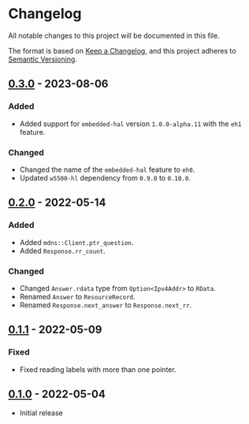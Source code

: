 # Changelog
All notable changes to this project will be documented in this file.

The format is based on [Keep a Changelog](https://keepachangelog.com/en/1.0.0/),
and this project adheres to [Semantic Versioning](https://semver.org/spec/v2.0.0.html).

## [0.3.0] - 2023-08-06
### Added
- Added support for `embedded-hal` version `1.0.0-alpha.11` with the `eh1` feature.

### Changed
- Changed the name of the `embedded-hal` feature to `eh0`.
- Updated `w5500-hl` dependency from `0.9.0` to `0.10.0`.

## [0.2.0] - 2022-05-14
### Added
- Added `mdns::Client.ptr_question`.
- Added `Response.rr_count`.

### Changed
- Changed `Answer.rdata` type from `Option<Ipv4Addr>` to `RData`.
- Renamed `Answer` to `ResourceRecord`.
- Renamed `Response.next_answer` to `Response.next_rr`.

## [0.1.1] - 2022-05-09
### Fixed
- Fixed reading labels with more than one pointer.

## [0.1.0] - 2022-05-04
- Initial release

[Unreleased]: https://github.com/newAM/w5500-rs/compare/dns%2Fv0.3.0...HEAD
[0.3.0]: https://github.com/newAM/w5500-rs/compare/dns%2Fv0.2.0...dns%2Fv0.3.0
[0.2.0]: https://github.com/newAM/w5500-rs/compare/dns%2Fv0.1.1...dns%2Fv0.2.0
[0.1.1]: https://github.com/newAM/w5500-rs/compare/dns%2Fv0.1.0...dns%2Fv0.1.1
[0.1.0]: https://github.com/newAM/w5500-rs/releases/tag/dns%2Fv0.1.0
